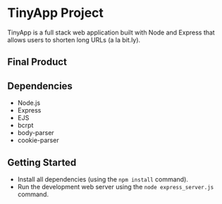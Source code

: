# TinyApp Project

TinyApp is a full stack web application built with Node and Express that allows users to shorten long URLs (a la bit.ly).

## Final Product

## Dependencies

- Node.js
- Express
- EJS
- bcrpt
- body-parser
- cookie-parser

## Getting Started

- Install all dependencies (using the `npm install` command).
- Run the development web server using the `node express_server.js` command.
